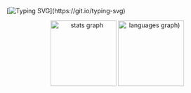 [![Typing SVG](https://readme-typing-svg.herokuapp.com?font=Fira+Code&pause=1000&center=falso&vCenter=falso&repeat=verdadeiro&random=falso&width=435&separator=%3C&lines=Salve!+Me+chamo+Jo%C3%A3o+Adelson;)](https://git.io/typing-svg)


<div align="center">
<img src="https://github-readme-stats.vercel.app/api?username=JoaoAdelson&hide_title=false&hide_rank=false&show_icons=true&include_all_commits=true&count_private=true&disable_animations=false&theme=radical&locale=en&hide_border=false" height="150" alt="stats graph" />

  <img src="https://github-readme-stats.vercel.app/api/top-langs/?username=JoaoAdelson&locale=pt&hide_title=false&layout=compact&card_width=320&langs_count=5&theme=radical&hide_border=false" height="150" alt="languages graph)"/>
</div>

